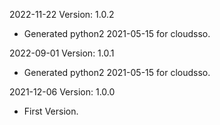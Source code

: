 2022-11-22 Version: 1.0.2
- Generated python2 2021-05-15 for cloudsso.

2022-09-01 Version: 1.0.1
- Generated python2 2021-05-15 for cloudsso.

2021-12-06 Version: 1.0.0
- First Version.

